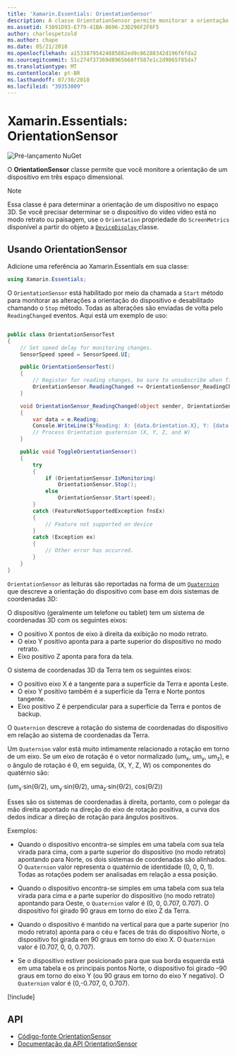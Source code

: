 ```yaml
---
title: 'Xamarin.Essentials: OrientationSensor'
description: A classe OrientationSensor permite monitorar a orientação de um dispositivo no espaço tridimensional.
ms.assetid: F3091D93-E779-41BA-8696-23D296F2F6F5
author: charlespetzold
ms.author: chape
ms.date: 05/21/2018
ms.openlocfilehash: a15338795424885882ed9c86288342d196f6fda2
ms.sourcegitcommit: 51c274f37369d8965b68ff587e1c2d9865f85da7
ms.translationtype: MT
ms.contentlocale: pt-BR
ms.lasthandoff: 07/30/2018
ms.locfileid: "39353809"
---
```

# <a name="xamarinessentials-orientationsensor"></a>Xamarin.Essentials: OrientationSensor

![Pré-lançamento NuGet](~/media/shared/pre-release.png)

O **OrientationSensor** classe permite que você monitore a orientação de um dispositivo em três espaço dimensional.

> [!NOTE]
> Essa classe é para determinar a orientação de um dispositivo no espaço 3D. Se você precisar determinar se o dispositivo do vídeo vídeo está no modo retrato ou paisagem, use o `Orientation` propriedade do `ScreenMetrics` disponível a partir do objeto a [ `DeviceDisplay` ](device-display.md) classe.

## <a name="using-orientationsensor"></a>Usando OrientationSensor

Adicione uma referência ao Xamarin.Essentials em sua classe:

```csharp
using Xamarin.Essentials;
```

O `OrientationSensor` está habilitado por meio da chamada a `Start` método para monitorar as alterações a orientação do dispositivo e desabilitado chamando o `Stop` método. Todas as alterações são enviadas de volta pelo `ReadingChanged` eventos. Aqui está um exemplo de uso:

```csharp

public class OrientationSensorTest
{
    // Set speed delay for monitoring changes.
    SensorSpeed speed = SensorSpeed.UI;

    public OrientationSensorTest()
    {
        // Register for reading changes, be sure to unsubscribe when finished
        OrientationSensor.ReadingChanged += OrientationSensor_ReadingChanged;
    }

    void OrientationSensor_ReadingChanged(object sender, OrientationSensorChangedEventArgs e)
    {
        var data = e.Reading;
        Console.WriteLine($"Reading: X: {data.Orientation.X}, Y: {data.Orientation.Y}, Z: {data.Orientation.Z}, W: {data.Orientation.W}");
        // Process Orientation quaternion (X, Y, Z, and W)
    }

    public void ToggleOrientationSensor()
    {
        try
        {
            if (OrientationSensor.IsMonitoring)
                OrientationSensor.Stop();
            else
                OrientationSensor.Start(speed);
        }
        catch (FeatureNotSupportedException fnsEx)
        {
            // Feature not supported on device
        }
        catch (Exception ex)
        {
            // Other error has occurred.
        }
    }
}
```

`OrientationSensor` as leituras são reportadas na forma de um [ `Quaternion` ](xref:System.Numerics.Quaternion) que descreve a orientação do dispositivo com base em dois sistemas de coordenadas 3D:

O dispositivo (geralmente um telefone ou tablet) tem um sistema de coordenadas 3D com os seguintes eixos:

- O positivo X pontos de eixo à direita da exibição no modo retrato.
- O eixo Y positivo aponta para a parte superior do dispositivo no modo retrato.
- Eixo positivo Z aponta para fora da tela.

O sistema de coordenadas 3D da Terra tem os seguintes eixos:

- O positivo eixo X é a tangente para a superfície da Terra e aponta Leste.
- O eixo Y positivo também é a superfície da Terra e Norte pontos tangente.
- Eixo positivo Z é perpendicular para a superfície da Terra e pontos de backup.

O `Quaternion` descreve a rotação do sistema de coordenadas do dispositivo em relação ao sistema de coordenadas da Terra.

Um `Quaternion` valor está muito intimamente relacionado a rotação em torno de um eixo. Se um eixo de rotação é o vetor normalizado (um<sub>x</sub>, um<sub>y</sub>, um<sub>z</sub>), e o ângulo de rotação é Θ, em seguida, (X, Y, Z, W) os componentes do quatérnio são:

(um<sub>x</sub>·sin(Θ/2), um<sub>y</sub>·sin(Θ/2), uma<sub>z</sub>·sin(Θ/2), cos(Θ/2))

Esses são os sistemas de coordenadas à direita, portanto, com o polegar da mão direita apontado na direção do eixo de rotação positiva, a curva dos dedos indicar a direção de rotação para ângulos positivos.

Exemplos:

* Quando o dispositivo encontra-se simples em uma tabela com sua tela virada para cima, com a parte superior do dispositivo (no modo retrato) apontando para Norte, os dois sistemas de coordenadas são alinhados. O `Quaternion` valor representa o quatérnio de identidade (0, 0, 0, 1). Todas as rotações podem ser analisadas em relação a essa posição.

* Quando o dispositivo encontra-se simples em uma tabela com sua tela virada para cima e a parte superior do dispositivo (no modo retrato) apontando para Oeste, o `Quaternion` valor é (0, 0, 0.707, 0.707). O dispositivo foi girado 90 graus em torno do eixo Z da Terra.

* Quando o dispositivo é mantido na vertical para que a parte superior (no modo retrato) aponta para o céu e faces de trás do dispositivo Norte, o dispositivo foi girada em 90 graus em torno do eixo X. O `Quaternion` valor é (0.707, 0, 0, 0.707).

* Se o dispositivo estiver posicionado para que sua borda esquerda está em uma tabela e os principais pontos Norte, o dispositivo foi girado &ndash;90 graus em torno do eixo Y (ou 90 graus em torno do eixo Y negativo). O `Quaternion` valor é (0,-0.707, 0, 0.707).

[!include[](~/essentials/includes/sensor-speed.md)]

## <a name="api"></a>API

- [Código-fonte OrientationSensor](https://github.com/xamarin/Essentials/tree/master/Xamarin.Essentials/OrientationSensor)
- [Documentação da API OrientationSensor](xref:Xamarin.Essentials.OrientationSensor)
